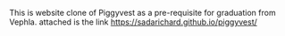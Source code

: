 This is website clone of Piggyvest as a pre-requisite for graduation from Vephla. attached is the link https://sadarichard.github.io/piggyvest/
